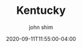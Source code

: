 ---
date: 2020-09-11T11:55:00-04:00
title: "Kentucky"
seo_title: "Contact Kentucky Governor"
description: Contact Kentucky Governor
author: john shim
url: /kentucky/
weight: 1
---